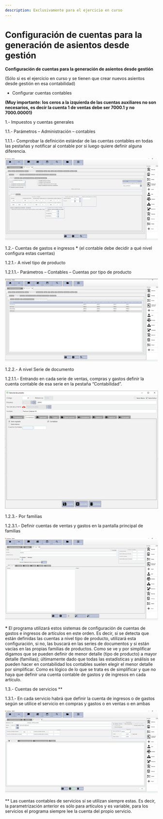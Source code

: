```yaml
---
description: Exclusivamente para el ejercicio en curso
---
```


# Configuración de cuentas para la generación de asientos desde gestión

**Configuración de cuentas para la generación de asientos desde gestión**

(Sólo si es el ejercicio en curso y se tienen que crear nuevos asientos desde gestión en esa contabilidad)

* Configurar cuentas contables

**(Muy importante: los ceros a la izquierda de las cuentas auxiliares no son necesarios, es decir la cuenta 1 de ventas debe ser 7000.1 y no 7000.00001)**

1.- Impuestos y cuentas generales

1.1.- Parámetros – Administración – contables

1.1.1.- Comprobar la definición estándar de las cuentas contables en todas las pestañas y notificar al contable por si luego quiere definir alguna diferencia.

![](<../../../.gitbook/assets/imagen (2) (1) (1) (1) (1) (1).png>)

1.2.- Cuentas de gastos e ingresos **\*** (el contable debe decidir a qué nivel configura estas cuentas)

1.2.1.- A nivel tipo de producto

1.2.1.1.- Parámetros – Contables – Cuentas por tipo de producto

![](<../../../.gitbook/assets/imagen (3) (1) (1).png>)

1.2.2.- A nivel Serie de documento

1.2.1.1.- Entrando en cada serie de ventas, compras y gastos definir la cuenta contable de esa serie en la pestaña “Contabilidad”.

![](<../../../.gitbook/assets/imagen (4) (1) (1) (1).png>)

1.2.3.- Por familias

1.2.3.1.- Definir cuentas de ventas y gastos en la pantalla principal de familias

![](<../../../.gitbook/assets/imagen (5) (1) (1).png>)

**\*** El programa utilizará estos sistemas de configuración de cuentas de gastos e ingresos de artículos en este orden. Es decir, si se detecta que están definidas las cuentas a nivel tipo de producto, utilizará esta configuración, si no, las buscará en las series de documentos y si están vacías en las propias familias de productos. Como se ve y por simplificar digamos que se pueden definir de menor detalle (tipo de producto) a mayor detalle (familias); últimamente dado que todas las estadísticas y análisis se pueden hacer en contabilidad los contables suelen elegir el menor detalle por simplificar. Como es lógico de lo que se trata es de simplificar y que no haya que definir una cuenta contable de gastos y de ingresos en cada artículo.

1.3.- Cuentas de servicios \*\*

1.3.1.- En cada servicio habrá que definir la cuenta de ingresos o de gastos según se utilice el servicio en compras y gastos o en ventas o en ambas

![](<../../../.gitbook/assets/imagen (6) (1) (1) (1) (1).png>)

\*\* Las cuentas contables de servicios sí se utilizan siempre estas. Es decir, la parametrización anterior es sólo para artículos y es variable, para los servicios el programa siempre lee la cuenta del propio servicio.
